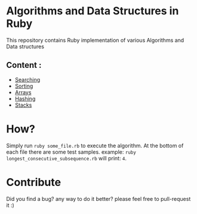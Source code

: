 # Algorithms and Data Structures in Ruby

This repository contains Ruby implementation of various Algorithms and Data structures

## Content :
* [Searching](#searching)
* [Sorting](#sorting)
* [Arrays](#arrays)
* [Hashing](#hashing)
* [Stacks](#stacks)



# How?
Simply run `ruby some_file.rb` to execute the algorithm. At the bottom of each file there are some test samples.
example: `ruby longest_consecutive_subsequence.rb` will print:
`4`.

# Contribute
Did you find a bug? any way to do it better? please feel free to pull-request it :)
